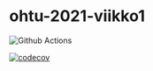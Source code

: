 # ohtu-2021-viikko1
![Github Actions](https://github.com/Sanexi/ohtu-2021-viikko1/workflows/CI/badge.svg)

[![codecov](https://codecov.io/gh/Sanexi/ohtu-2021-viikko1/branch/main/graph/badge.svg?token=O5YZRBVOSY)](https://codecov.io/gh/Sanexi/ohtu-2021-viikko1)
